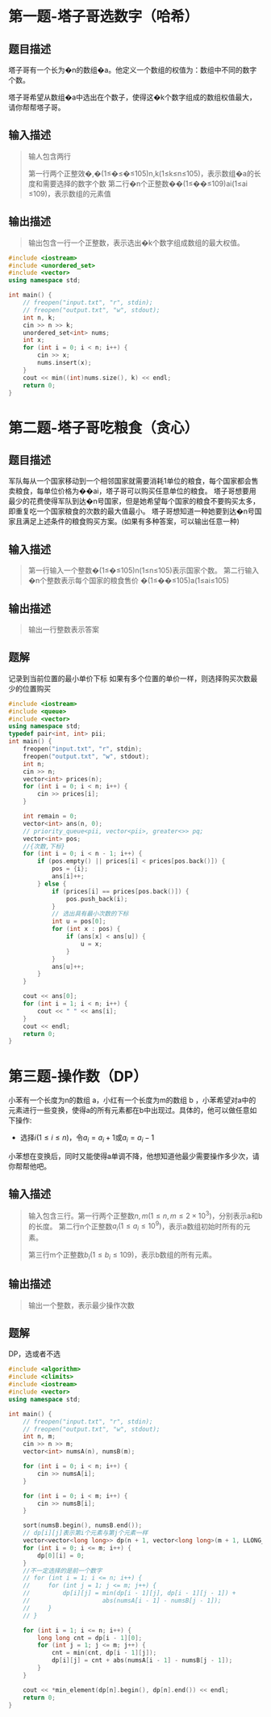 # 第一题-塔子哥选数字（哈希）

## 题目描述

塔子哥有一个长为�n的数组�a。他定义一个数组的权值为：数组中不同的数字个数。

塔子哥希望从数组�a中选出在个数子，使得这�k个数字组成的数组权值最大，请你帮帮塔子哥。

## 输入描述

> 输人包含两行
> 
> 第一行两个正整效�,�(1≤�≤�≤105)n,k(1≤k≤n≤105)，表示数组�a的长度和需要选择的数字个数 第二行�n个正整数��(1≤��≤109)ai​(1≤ai​≤109)，表示数组的元素值

## 输出描述

> 输出包含一行一个正整数，表示选出�k个数字组成数组的最大权值。


```c++
#include <iostream>
#include <unordered_set>
#include <vector>
using namespace std;

int main() {
    // freopen("input.txt", "r", stdin);
    // freopen("output.txt", "w", stdout);
    int n, k;
    cin >> n >> k;
    unordered_set<int> nums;
    int x;
    for (int i = 0; i < n; i++) {
        cin >> x;
        nums.insert(x);
    }
    cout << min((int)nums.size(), k) << endl;
    return 0;
}
```


# 第二题-塔子哥吃粮食（贪心）

## 题目描述

军队每从一个国家移动到一个相邻国家就需要消耗1单位的粮食，每个国家都会售卖粮食，每单位价格为��ai​，塔子哥可以购买任意单位的粮食。 塔子哥想要用最少的花费使得军队到达�n号国家，但是她希望每个国家的粮食不要购买太多，即重复吃一个国家粮食的次数的最大值最小。 塔子哥想知道一种她要到达�n号国家且满足上述条件的粮食购买方案。(如果有多种答案，可以输出任意一种)

## 输入描述

> 第一行输入一个整数�(1≤�≤105)n(1≤n≤105)表示国家个数。 第二行输入�n个整数表示每个国家的粮食售价 �(1≤��≤105)a(1≤ai​≤105)

## 输出描述

> 输出一行整数表示答案

## 题解
记录到当前位置的最小单价下标
如果有多个位置的单价一样，则选择购买次数最少的位置购买
```c++
#include <iostream>
#include <queue>
#include <vector>
using namespace std;
typedef pair<int, int> pii;
int main() {
    freopen("input.txt", "r", stdin);
    freopen("output.txt", "w", stdout);
    int n;
    cin >> n;
    vector<int> prices(n);
    for (int i = 0; i < n; i++) {
        cin >> prices[i];
    }

    int remain = 0;
    vector<int> ans(n, 0);
    // priority_queue<pii, vector<pii>, greater<>> pq;
    vector<int> pos;
    //{次数,下标}
    for (int i = 0; i < n - 1; i++) {
        if (pos.empty() || prices[i] < prices[pos.back()]) {
            pos = {i};
            ans[i]++;
        } else {
            if (prices[i] == prices[pos.back()]) {
                pos.push_back(i);
            }
            // 选出具有最小次数的下标
            int u = pos[0];
            for (int x : pos) {
                if (ans[x] < ans[u]) {
                    u = x;
                }
            }
            ans[u]++;
        }
    }

    cout << ans[0];
    for (int i = 1; i < n; i++) {
        cout << " " << ans[i];
    }
    cout << endl;
    return 0;
}
```


# 第三题-操作数（DP）

小苯有一个长度为n的数组 a，小红有一个长度为m的数组 b ，小苯希望对a中的元素进行一些变换，使得a的所有元素都在b中出现过。具体的，他可以做任意如下操作:

- 选择$i(1\le i \le n)$，令$a_i=a_i+1$或$a_i=a_i-1$

小苯想在变换后，同时又能使得a单调不降，他想知道他最少需要操作多少次，请你帮帮他吧。

## 输入描述

> 输入包含三行。第一行两个正整数$n,m(1≤n,m≤2×10^3)$，分别表示a和b的长度。 第二行n个正整数$a_i​(1≤a_i​≤10^9)$，表示a数组初始时所有的元素。
> 
> 第三行m个正整数$b_i​(1≤b_i​≤109)$，表示b数组的所有元素。

## 输出描述

> 输出一个整数，表示最少操作次数

## 题解
DP，选或者不选
```c++
#include <algorithm>
#include <climits>
#include <iostream>
#include <vector>
using namespace std;

int main() {
    // freopen("input.txt", "r", stdin);
    // freopen("output.txt", "w", stdout);
    int n, m;
    cin >> n >> m;
    vector<int> numsA(n), numsB(m);

    for (int i = 0; i < n; i++) {
        cin >> numsA[i];
    }

    for (int i = 0; i < m; i++) {
        cin >> numsB[i];
    }

    sort(numsB.begin(), numsB.end());
    // dp[i][j]表示第i个元素与第j个元素一样
    vector<vector<long long>> dp(n + 1, vector<long long>(m + 1, LLONG_MAX));
    for (int i = 0; i <= m; i++) {
        dp[0][i] = 0;
    }
	//不一定选择的是前一个数字
    // for (int i = 1; i <= n; i++) {
    //     for (int j = 1; j <= m; j++) {
    //         dp[i][j] = min(dp[i - 1][j], dp[i - 1][j - 1]) +
    //                    abs(numsA[i - 1] - numsB[j - 1]);
    //     }
    // }

    for (int i = 1; i <= n; i++) {
        long long cnt = dp[i - 1][0];
        for (int j = 1; j <= m; j++) {
            cnt = min(cnt, dp[i - 1][j]);
            dp[i][j] = cnt + abs(numsA[i - 1] - numsB[j - 1]);
        }
    }

    cout << *min_element(dp[n].begin(), dp[n].end()) << endl;
    return 0;
}
```